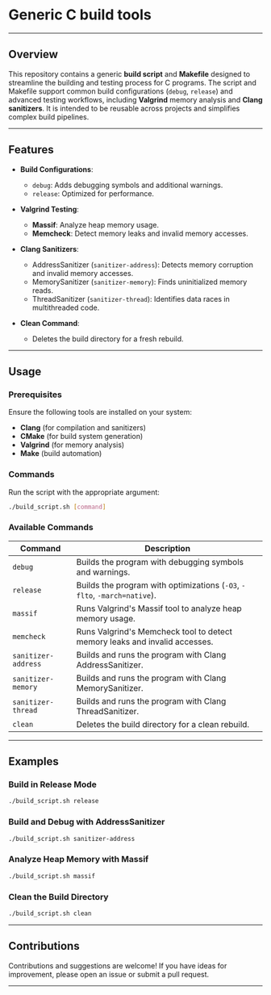 # Generic C build tools

---

## Overview

This repository contains a generic **build script** and **Makefile** designed to streamline the building and testing process for C programs. The script and Makefile support common build configurations (`debug`, `release`) and advanced testing workflows, including **Valgrind** memory analysis and **Clang sanitizers**. It is intended to be reusable across projects and simplifies complex build pipelines.

---

## Features

- **Build Configurations**:
  - `debug`: Adds debugging symbols and additional warnings.
  - `release`: Optimized for performance.

- **Valgrind Testing**:
  - **Massif**: Analyze heap memory usage.
  - **Memcheck**: Detect memory leaks and invalid memory accesses.

- **Clang Sanitizers**:
  - AddressSanitizer (`sanitizer-address`): Detects memory corruption and invalid memory accesses.
  - MemorySanitizer (`sanitizer-memory`): Finds uninitialized memory reads.
  - ThreadSanitizer (`sanitizer-thread`): Identifies data races in multithreaded code.

- **Clean Command**:
  - Deletes the build directory for a fresh rebuild.

---

## Usage

### Prerequisites

Ensure the following tools are installed on your system:

- **Clang** (for compilation and sanitizers)
- **CMake** (for build system generation)
- **Valgrind** (for memory analysis)
- **Make** (build automation)

### Commands

Run the script with the appropriate argument:

```bash
./build_script.sh [command]
```

### Available Commands

| Command              | Description                                                                 |
|----------------------|-----------------------------------------------------------------------------|
| `debug`              | Builds the program with debugging symbols and warnings.                    |
| `release`            | Builds the program with optimizations (`-O3`, `-flto`, `-march=native`).   |
| `massif`             | Runs Valgrind's Massif tool to analyze heap memory usage.                  |
| `memcheck`           | Runs Valgrind's Memcheck tool to detect memory leaks and invalid accesses. |
| `sanitizer-address`  | Builds and runs the program with Clang AddressSanitizer.                   |
| `sanitizer-memory`   | Builds and runs the program with Clang MemorySanitizer.                    |
| `sanitizer-thread`   | Builds and runs the program with Clang ThreadSanitizer.                    |
| `clean`              | Deletes the build directory for a clean rebuild.                          |

---

## Examples

### Build in Release Mode

```bash
./build_script.sh release
```

### Build and Debug with AddressSanitizer

```bash
./build_script.sh sanitizer-address
```

### Analyze Heap Memory with Massif

```bash
./build_script.sh massif
```

### Clean the Build Directory

```bash
./build_script.sh clean
```

---

## Contributions

Contributions and suggestions are welcome! If you have ideas for improvement, please open an issue or submit a pull request.

---
